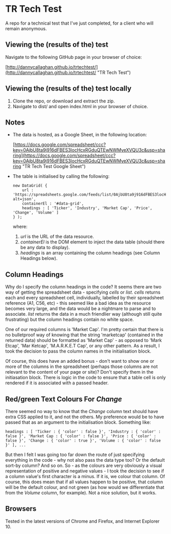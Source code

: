 TR Tech Test
============

A repo for a technical test that I've just completed, for a client who will remain anonymous.

Viewing the (results of the) test
---------------------------------

Navigate to the following GitHub page in your browser of choice:

[http://dannycallaghan.github.io/trtechtest/](http://dannycallaghan.github.io/trtechtest/ "TR Tech Test")

Viewing the (results of the) test locally
-----------------------------------------

1.  Clone the repo, or download and extract the zip.
2.  Navigate to dist/ and open index.html in your browser of choice.

Notes
-----

*   The data is hosted, as a Google Sheet, in the following location:

	[https://docs.google.com/spreadsheet/ccc?key=0AjbU8ta9j916dFBES3locHcxRGduQTEwNWMyeXVQU3c&usp=sharing](https://docs.google.com/spreadsheet/ccc?key=0AjbU8ta9j916dFBES3locHcxRGduQTEwNWMyeXVQU3c&usp=sharing "TR Tech Test Google Sheet")

*   The table is initialised by calling the following:

	````
	new DataGrid( { 
		url : 'https://spreadsheets.google.com/feeds/list/0AjbU8ta9j916dFBES3locHcxRGduQTEwNWMyeXVQU3c/1/public/basic?alt=json',
		containerEl : '#data-grid',
		headings : [ 'Ticker', 'Industry', 'Market Cap', 'Price', 'Change', 'Volume' ] 
	} );
	````

	where:

	1.	*url* is the URL of the data resource.
	2.	*containerEl* is the DOM element to inject the data table (should there be any data to display).
	3.	*headings* is an array containing the column headings (see Column Headings below).

Column Headings
----------------------------------------------

Why do I specify the column headings in the code? It seems there are two way of getting the spreadsheet data - specifying *cells* or *list*. *cells* returns each and every spreadsheet cell, individually, labelled by their spreadsheet reference (A1, C56, etc) - this seemed like a bad idea as the resource becomes very large, and the data would be a nightmare to parse and to associate. *list* returns the data in a much friendlier way (although still quite frustrating) but the column headings contain no white space.

One of our required columns is 'Market Cap'. I'm pretty certain that there is no bulletproof way of knowing that the string 'marketcap' (contained in the returned data) should be formatted as 'Market Cap' - as opposed to 'Mark Etcap', 'Mar Ketcap', 'M.A.R.K.E.T Cap', or any other pattern. As a result, I took the decision to pass the column names in the initialisation block.

Of course, this does have an added bonus - don't want to show one or more of the columns in the spreadsheet (perhaps those columns are not relevant to the content of your page or site)? Don't specify them in the initiasation block. There is logic in the code to ensure that a table cell is only rendered if it is associated with a passed header.

Red/green Text Colours For *Change*
-------------------

There seemed no way to know that the *Change* column text should have extra CSS applied to it, and not the others. My preference would be to have passed that as an argument to the initialisation block. Something like:

	headings : [ 'Ticker : { 'color' : false }', 'Industry : { 'color' : false }', 'Market Cap : { 'color' : false }', 'Price : { 'color' : false }', 'Change : { 'color' : true }', 'Volume : { 'color' : false }' ], ...

But then I felt I was going too far down the route of just specifying everything in the code - why not also pass the data type too? Or the default sort-by column? And so on. So - as the colours are very obviously a visual representation of positive and negative values - I took the decision to see if a column value's first character is a minus. If it is, we colour that column. Of course, this does mean that if all values happen to be positive, that column will be the default colour, and not green (as how would we differentiate that from the *Volume* column, for example). Not a nice solution, but it works.

Browsers
-------------------

Tested in the latest versions of Chrome and Firefox, and Internet Explorer 10.


